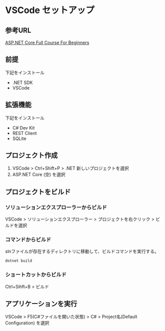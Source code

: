 # VSCode セットアップ

## 参考URL

[ASP.NET Core Full Course For Beginners](https://www.youtube.com/watch?v=AhAxLiGC7Pc)

## 前提

下記をインストール

- .NET SDK
- VSCode

## 拡張機能

下記をインストール

- C# Dev Kit
- REST Client
- SQLite

## プロジェクト作成

1. VSCode > Ctrl+Shift+P > .NET 新しいプロジェクトを選択
2. ASP.NET Core (空) を選択

## プロジェクトをビルド

### ソリューションエクスプローラーからビルド

VSCode > ソリューションエクスプローラー > プロジェクトを右クリック > ビルドを選択

### コマンドからビルド

slnファイルが存在するディレクトリに移動して、ビルドコマンドを実行する。  

```powershell
dotnet build
```

### ショートカットからビルド

Ctrl+Sihft+B > ビルド

## アプリケーションを実行

VSCode > F5(C#ファイルを開いた状態) > C# > Project名(Default Configuration) を選択
